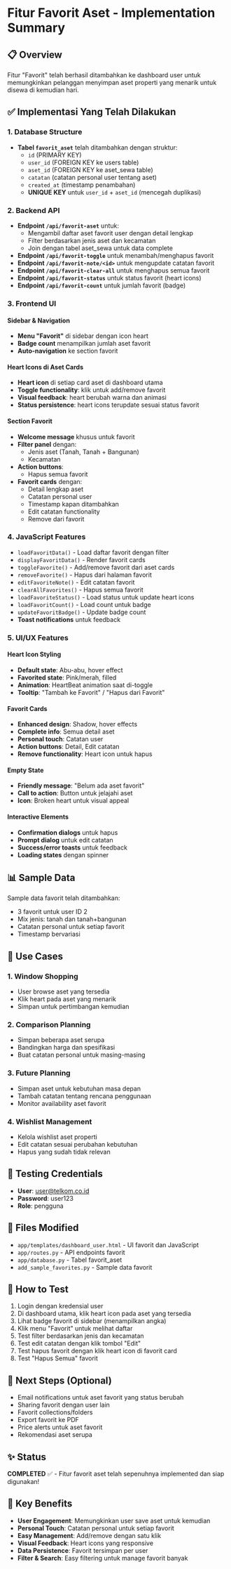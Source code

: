 # Fitur Favorit Aset - Implementation Summary

## 📋 Overview
Fitur "Favorit" telah berhasil ditambahkan ke dashboard user untuk memungkinkan pelanggan menyimpan aset properti yang menarik untuk disewa di kemudian hari.

## ✅ Implementasi Yang Telah Dilakukan

### 1. Database Structure
- **Tabel `favorit_aset`** telah ditambahkan dengan struktur:
  - `id` (PRIMARY KEY)
  - `user_id` (FOREIGN KEY ke users table)
  - `aset_id` (FOREIGN KEY ke aset_sewa table)
  - `catatan` (catatan personal user tentang aset)
  - `created_at` (timestamp penambahan)
  - **UNIQUE KEY** untuk `user_id` + `aset_id` (mencegah duplikasi)

### 2. Backend API
- **Endpoint `/api/favorit-aset`** untuk:
  - Mengambil daftar aset favorit user dengan detail lengkap
  - Filter berdasarkan jenis aset dan kecamatan
  - Join dengan tabel aset_sewa untuk data complete
- **Endpoint `/api/favorit-toggle`** untuk menambah/menghapus favorit
- **Endpoint `/api/favorit-note/<id>`** untuk mengupdate catatan favorit
- **Endpoint `/api/favorit-clear-all`** untuk menghapus semua favorit
- **Endpoint `/api/favorit-status`** untuk status favorit (heart icons)
- **Endpoint `/api/favorit-count`** untuk jumlah favorit (badge)

### 3. Frontend UI

#### Sidebar & Navigation
- **Menu "Favorit"** di sidebar dengan icon heart
- **Badge count** menampilkan jumlah aset favorit
- **Auto-navigation** ke section favorit

#### Heart Icons di Aset Cards
- **Heart icon** di setiap card aset di dashboard utama
- **Toggle functionality**: klik untuk add/remove favorit
- **Visual feedback**: heart berubah warna dan animasi
- **Status persistence**: heart icons terupdate sesuai status favorit

#### Section Favorit
- **Welcome message** khusus untuk favorit
- **Filter panel** dengan:
  - Jenis aset (Tanah, Tanah + Bangunan)
  - Kecamatan
- **Action buttons**:
  - Hapus semua favorit
- **Favorit cards** dengan:
  - Detail lengkap aset
  - Catatan personal user
  - Timestamp kapan ditambahkan
  - Edit catatan functionality
  - Remove dari favorit

### 4. JavaScript Features
- `loadFavoritData()` - Load daftar favorit dengan filter
- `displayFavoritData()` - Render favorit cards
- `toggleFavorite()` - Add/remove favorit dari aset cards
- `removeFavorite()` - Hapus dari halaman favorit
- `editFavoriteNote()` - Edit catatan favorit
- `clearAllFavorites()` - Hapus semua favorit
- `loadFavoriteStatus()` - Load status untuk update heart icons
- `loadFavoritCount()` - Load count untuk badge
- `updateFavoritBadge()` - Update badge count
- **Toast notifications** untuk feedback

### 5. UI/UX Features

#### Heart Icon Styling
- **Default state**: Abu-abu, hover effect
- **Favorited state**: Pink/merah, filled
- **Animation**: HeartBeat animation saat di-toggle
- **Tooltip**: "Tambah ke Favorit" / "Hapus dari Favorit"

#### Favorit Cards
- **Enhanced design**: Shadow, hover effects
- **Complete info**: Semua detail aset
- **Personal touch**: Catatan user
- **Action buttons**: Detail, Edit catatan
- **Remove functionality**: Heart icon untuk hapus

#### Empty State
- **Friendly message**: "Belum ada aset favorit"
- **Call to action**: Button untuk jelajahi aset
- **Icon**: Broken heart untuk visual appeal

#### Interactive Elements
- **Confirmation dialogs** untuk hapus
- **Prompt dialog** untuk edit catatan
- **Success/error toasts** untuk feedback
- **Loading states** dengan spinner

## 📊 Sample Data
Sample data favorit telah ditambahkan:
- 3 favorit untuk user ID 2
- Mix jenis: tanah dan tanah+bangunan
- Catatan personal untuk setiap favorit
- Timestamp bervariasi

## 🎨 Use Cases

### 1. Window Shopping
- User browse aset yang tersedia
- Klik heart pada aset yang menarik
- Simpan untuk pertimbangan kemudian

### 2. Comparison Planning
- Simpan beberapa aset serupa
- Bandingkan harga dan spesifikasi
- Buat catatan personal untuk masing-masing

### 3. Future Planning
- Simpan aset untuk kebutuhan masa depan
- Tambah catatan tentang rencana penggunaan
- Monitor availability aset favorit

### 4. Wishlist Management
- Kelola wishlist aset properti
- Edit catatan sesuai perubahan kebutuhan
- Hapus yang sudah tidak relevan

## 🔧 Testing Credentials
- **User**: user@telkom.co.id
- **Password**: user123
- **Role**: pengguna

## 📁 Files Modified
- `app/templates/dashboard_user.html` - UI favorit dan JavaScript
- `app/routes.py` - API endpoints favorit
- `app/database.py` - Tabel favorit_aset
- `add_sample_favorites.py` - Sample data favorit

## 🚀 How to Test
1. Login dengan kredensial user
2. Di dashboard utama, klik heart icon pada aset yang tersedia
3. Lihat badge favorit di sidebar (menampilkan angka)
4. Klik menu "Favorit" untuk melihat daftar
5. Test filter berdasarkan jenis dan kecamatan
6. Test edit catatan dengan klik tombol "Edit"
7. Test hapus favorit dengan klik heart icon di favorit card
8. Test "Hapus Semua" favorit

## 🔄 Next Steps (Optional)
- Email notifications untuk aset favorit yang status berubah
- Sharing favorit dengan user lain
- Favorit collections/folders
- Export favorit ke PDF
- Price alerts untuk aset favorit
- Rekomendasi aset serupa

## ✨ Status
**COMPLETED** ✅ - Fitur favorit aset telah sepenuhnya implemented dan siap digunakan!

## 💝 Key Benefits
- **User Engagement**: Memungkinkan user save aset untuk kemudian
- **Personal Touch**: Catatan personal untuk setiap favorit
- **Easy Management**: Add/remove dengan satu klik
- **Visual Feedback**: Heart icons yang responsive
- **Data Persistence**: Favorit tersimpan per user
- **Filter & Search**: Easy filtering untuk manage favorit banyak
